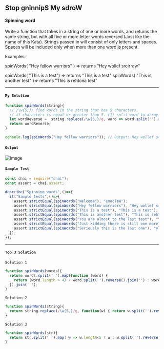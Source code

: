 ## Stop gninnipS My sdroW
#### Spinning word
Write a function that takes in a string of one or more words, and returns the same string, but with all five or more letter words reversed (Just like the name of this Kata). Strings passed in will consist of only letters and spaces. Spaces will be included only when more than one word is present.

Examples: 

spinWords( "Hey fellow warriors" ) => returns "Hey wollef sroirraw" 

spinWords( "This is a test") => returns "This is a test" spinWords( "This is another test" )=> returns "This is rehtona test"

---
#### `My Solution`
```JavaScript
function spinWords(string){
  // /\w{5,}/ find words in the string that has 5 characters.
  // if characters is equal or greater than 5. (1) split word to array. (2) reverse the array. (3) join into a string.
  let wordReverse =  string.replace(/\w{5,}/g, word => word.split('').reverse().join(''));
  return wordReverse;                                    
}

console.log(spinWords("Hey fellow warriors")); // Output: Hey wollef sroirraw
```
#### `Output`
![image](https://user-images.githubusercontent.com/99033220/169735436-9f671d04-8421-47ea-b198-6fbbcbc1a94c.png)


#### `Sample Test`
```JavaScript
const chai = require("chai");
const assert = chai.assert;

describe("Spinning words",()=>{
  it("Sample tests",()=>{
    assert.strictEqual(spinWords("Welcome"), "emocleW");
    assert.strictEqual(spinWords("Hey fellow warriors"), "Hey wollef sroirraw");
    assert.strictEqual(spinWords("This is a test"), "This is a test");
    assert.strictEqual(spinWords("This is another test"), "This is rehtona test");
    assert.strictEqual(spinWords("You are almost to the last test"), "You are tsomla to the last test");
    assert.strictEqual(spinWords("Just kidding there is still one more"), "Just gniddik ereht is llits one more");
    assert.strictEqual(spinWords("Seriously this is the last one"), "ylsuoireS this is the last one");
  });
});
```
---
#### `Top 3 Solution`
`Solution 1`
```JavaScript
function spinWords(words){
  return words.split(' ').map(function (word) {
    return (word.length > 4) ? word.split('').reverse().join('') : word;
  }).join(' ');
}
```
`Solution 2`
```JavaScript
function spinWords(string){
  return string.replace(/\w{5,}/g, function(w) { return w.split('').reverse().join('') })
}
```
`Solution 3`
```JavaScript
function spinWords(str){
  return str.split(' ').map( w => w.length<5 ? w : w.split('').reverse().join('') ).join(' ');
}
```


